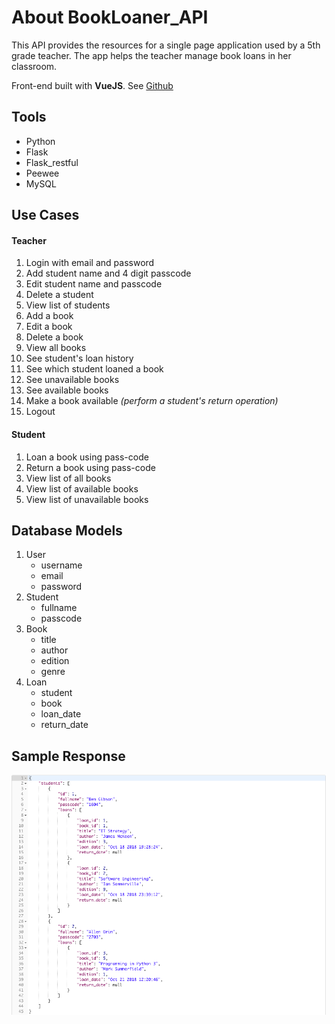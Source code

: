 # About BookLoaner_API
This API provides the resources for a single page application used by a 5th grade teacher. The app helps the teacher manage book loans in her classroom.

Front-end built with **VueJS**. See [Github](https://github.com/bjfikky/BookLoaner_Vue)

## Tools

 - Python 
 - Flask
 - Flask_restful
 - Peewee
 - MySQL

## Use Cases
#### Teacher
 1. Login with email and password
 2. Add student name and 4 digit passcode
 3. Edit student name and passcode
 4. Delete a student
 5. View list of students
 6. Add a book 
 7. Edit a book
 8. Delete a book
 9. View all books 
 10. See student's loan history
 11. See which student loaned a book
 12. See unavailable books 
 13. See available books
 14. Make a book available *(perform a student's return operation)*
 15.  Logout 

#### Student
1. Loan a book using pass-code
2. Return a book using pass-code
3. View list of all books
4. View list of available books
5. View list of unavailable books

## Database Models

1. User
    - username
    - email
    - password
2. Student
    - fullname
    - passcode
3. Book
    - title
    - author
    - edition
    - genre
4. Loan
    - student
    - book
    - loan_date
    - return_date
    
## Sample Response

![Sample Response](https://github.com/bjfikky/BookLoaner_API/blob/master/sample_request.png)